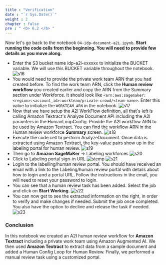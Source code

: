 ```yaml
---
title : "Verification"
date : "`r Sys.Date()`"
weight : 2
chapter : false
pre : " <b> 6.2 </b> "
---
```

Now let's go back to the notebook `04-idp-document-a2i.ipynb`. **Start running the code cells from the beginning. You will need to provide few details as you move along.**
- Enter the S3 bucket name idp-a2i-xxxxxx to initialize the BUCKET variable. We will use this BUCKET variable throughout the notebook.
    ![s16](/images/6/s16.png)
- You would need to provide the private work team ARN that you had created before. To find the work team ARN, click the **Human review workflow** you created earlier and copy the ARN from the Summary section under Workforce. It should look like `<arn:aws:sagemaker:<region>:<account_id>:workteam/private-crowd/<team-name>`. Enter this value to initialize the `WORKTEAM_ARN` in the notebook.
    ![s17](/images/6/s17.png)
- Now that we have setup the A2I WorkFlow definition, all that's left is calling Amazon Textract's Analyze Document API including the A2I paramters in the HumanLoopConfig. Provide the A2I workflow ARN to be used by Amazon Textract. You can find the workflow ARN in the Human review workforce **Summary** screen.
    ![s18](/images/6/s18.png)
- Execute the code cell to perform AnalyzeDocument. Once data is extracted using Amazon Textract, the key-value pairs show up in the labeling portal for human review.
    ![s19](/images/6/s19.png)
- Then go to **Amazon SageMaKer** -> Labeling workforces
    ![s20](/images/6/s20.png)
- Click to Labeling portal sign-in URL
    ![stemp](/images/6/stemp.png)
    ![s21](/images/6/s21.png)
- Login to the labelling/human review portal. You should have received an email with a link to the Labeling/human review portal with details about how to login and a portal URL. Follow the instructions in the email, you will need to reset your password to login.
- You can see that a human review task has been added. Select the job and click on **Start Working**.
    ![s22](/images/6/s22.png)
- You can now get to see the extracted information on the right, in order to verify and make changes if needed. Submit the job once completed. You also have the option to decline and release the task if needed.
    ![s23](/images/6/s23.png)

### Conclusion
In this notebook we created an A2I human review workflow for **Amazon Textract** including a private work team using Amazon Augmented AI. We then used **Amazon Textract** to extract data from a sample document and added a Human Config Loop for Human Review. Finally, we performed a manual review task using a customized portal.